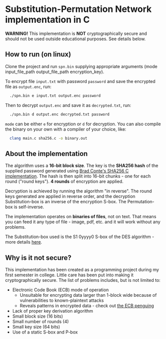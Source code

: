 # Substitution-Permutation Network implementation in C
**WARNING!** This implementation is **NOT** cryptographically secure and should not be used outside educational purposes. See details below.

## How to run (on linux)

Clone the project and run `spn.bin` supplying appropriate arguments (mode input_file_path output_file_path encryption_key).

To encrypt file `input.txt` with password `password` and save the encrypted file as `output.enc`, run:

```bash
  ./spn.bin e input.txt output.enc password
```

Then to decrypt `output.enc` and save it as `decrypted.txt`, run:

```bash
  ./spn.bin d output.enc decrypted.txt password
```

`mode` can be either `e` for encryption or `d` for decryption. You can also compile the binary on your own with a compiler of your choice, like:

```bash
  clang main.c sha256.c -o binary.out
```

## About the implementation

The algorithm uses a **16-bit block size**. The key is the **SHA256 hash** of the supplied password generated using [Brad Conte's SHA256 C implementation](https://github.com/B-Con/crypto-algorithms/tree/master). The hash is then split into 16-bit chunks - one for each round ("round keys"). **4 rounds** of encryption are applied.

Decryption is achieved by running the algorithm "in reverse". The round keys generated are applied in reverse order, and the decryption Substitution-box is an inverse of the encryption S-box. The Permutation-box is self-inverse.

The implementation operates on **binaries of files**, not on text. That means you can feed it any type of file - image, pdf, etc. and it will work without any problems.

The Substitution-box used is the S1 0yyyy0 S-box of the DES algorithm - more details [here](https://en.wikipedia.org/wiki/DES_supplementary_material#Substitution_boxes_(S-boxes)).

## Why is it not secure?

This implementation has been created as a programming project during my first semester in college. Little care has been put into making it cryptographically secure. The list of problems includes, but is not limited to:
- Electronic Code Book (ECB) mode of operation
  - Unsuitable for encrypting data larger than 1-block wide because of vulnerabilities to known-plaintext attacks
  - Reveals patterns in encrypted data - check out [the ECB penguing](https://words.filippo.io/the-ecb-penguin/)
- Lack of proper key derivation algorithm
- Small block size (16 bits)
- Small number of rounds (4)
- Small key size (64 bits)
- Use of a static S-box and P-box
